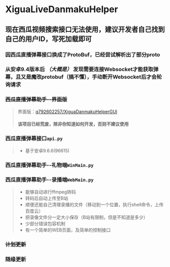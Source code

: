 # XiguaLiveDanmakuHelper

## 现在西瓜视频搜索接口无法使用，建议开发者自己找到自己的用户ID，写死加载即可

### 因西瓜直播弹幕接口换成了ProtoBuf，已经尝试解析出了部分proto

### 从安卓9.4版本后 *（大概是）* 发现需要连接Websocket才能获取弹幕，且又是魔改protobuf（搞不懂），手动断开Websocket后才会轮询请求

### ~~西瓜直播弹幕助手--界面版~~

> 界面版：[q792602257/XiguaDanmakuHelperGUI](https://github.com/q792602257/XiguaDanmakuHelperGUI "C# ver")
> #### 该项目已经荒废，除非你知道如何开发，否则不建议使用

### 西瓜直播弹幕接口```api.py```

> - 基于安卓9.6.6(96615)

### 西瓜直播弹幕助手--礼物端```WinMain.py```

### 西瓜直播弹幕助手--录播端```WebMain.py```

> - 能够自动进行ffmpeg转码
> - 转码后自动上传至B站
> - 顺便还能自己清理录播的文件（移动到一个位置，执行shell命令，上传百度云）
> - 把录像文件分一定大小保存（B站有限制，但是不知道是多少）
> - 少部分错误包容机制
> - 有一个简单的WEB页面，及简单的控制接口

### ~~计划更新~~

### 随缘更新
